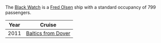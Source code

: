 The [Black Watch](Black_Watch) is a
[Fred Olsen](Fred_Olsen)
ship with a standard occupancy of 799 passengers.

|Year|Cruise|
|-|-|
|2011|[Baltics from Dover](2011/black_watch)|
